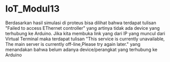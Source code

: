 # IoT_Modul13

Berdasarkan hasil simulasi di proteus bisa dilihat bahwa terdapat tulisan "Failed  to access  EThernet  controller" yang artinya tidak ada device yang terhubung ke Arduino. Jika kita membuka link yang dari IP yang muncul dari Virtual Terminal maka terdapat tulisan "This service is currently unavailable,
The main server is currently off-line,Please try again later." yang menandakan bahwa belum adanya device/perangkat yang terhubung ke Arduino
